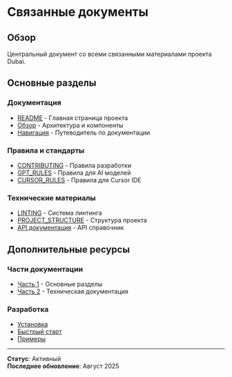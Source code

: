 # Связанные документы

## Обзор

Центральный документ со всеми связанными материалами проекта Dubai.

## Основные разделы

### Документация
- [README](./README.md) - Главная страница проекта
- [Обзор](./OVERVIEW.md) - Архитектура и компоненты
- [Навигация](./NAVIGATION.md) - Путеводитель по документации

### Правила и стандарты
- [CONTRIBUTING](./CONTRIBUTING.md) - Правила разработки
- [GPT_RULES](./GPT_RULES.md) - Правила для AI моделей
- [CURSOR_RULES](./CURSOR_RULES.md) - Правила для Cursor IDE

### Технические материалы
- [LINTING](./LINTING.md) - Система линтинга
- [PROJECT_STRUCTURE](./PROJECT_STRUCTURE.md) - Структура проекта
- [API документация](./api/overview.md) - API справочник

## Дополнительные ресурсы

### Части документации
- [Часть 1](./related1.md) - Основные разделы
- [Часть 2](./related2.md) - Техническая документация

### Разработка
- [Установка](./setup.md)
- [Быстрый старт](./quick-start.md)
- [Примеры](./examples.md)

---

**Статус**: Активный  
**Последнее обновление**: Август 2025
